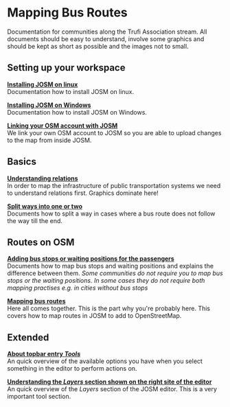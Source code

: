 # Mapping Bus Routes

Documentation for communities along the Trufi Association stream. All documents should be easy to understand, involve some graphics and should be kept as short as possible and the images not to small.


## Setting up your workspace

[**Installing JOSM on linux**](installing-josm-on-linux/index.md)<br/>
Documentation how to install JOSM on linux.

[**Installing JOSM on Windows**](installing-josm-on-windows/index.md)<br/>
Documentation how to install JOSM on Windows.

[**Linking your OSM account with JOSM**](oauth-josm/index.md)<br/>
We link your own OSM account to JOSM so you are able to upload changes to the map from inside JOSM.

## Basics

[**Understanding relations**](understanding-relations/index.md)<br/>
In order to map the infrastructure of public transportation systems we need to understand relations first. Graphics dominate here!

[**Split ways into one or two**](split-ways/index.md)<br/>
Documents how to split a way in cases where a bus route does not follow the way till the end.


## Routes on OSM

[**Adding bus stops or waiting positions for the passengers**](adding-bus-stops/index.md)<br/>
Documents how to map bus stops and waiting positions and explains the difference between them. _Some communities do not require you to map bus stops or the waiting positions. In some cases they do not require both mapping practises e.g. in cities without bus stops_

[**Mapping bus routes**](mapping-routes/index.md)<br/>
Here all comes together. This is the part why you're probably here. This covers how to map routes in JOSM to add to OpenStreetMap.

## Extended

[**About topbar entry *Tools***](josm-tools/index.md)<br/>
An quick overview of the available options you have when you select something in the editor to perform actions on.

[**Understanding the *Layers* section shown on the right site of the editor**](josm-editor-layers/index.md)<br/>
An quick overview of the _Layers_ section of the JOSM editor. This is a very important tool section.